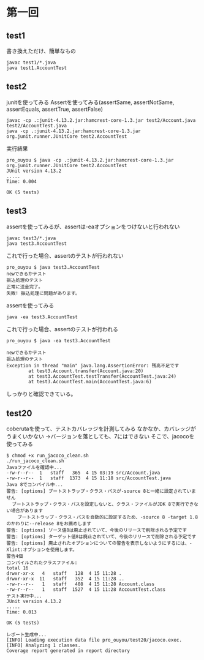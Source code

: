 # 第一回

## test1
書き換えただけ、簡単なもの
```
javac test1/*.java
java test1.AccountTest
```

## test2
junitを使ってみる
Assertを使ってみる(assertSame, assertNotSame, assertEquals, assertTrue, assertFalse)
```
javac -cp .:junit-4.13.2.jar:hamcrest-core-1.3.jar test2/Account.java test2/AccountTest.java  
java -cp .:junit-4.13.2.jar:hamcrest-core-1.3.jar org.junit.runner.JUnitCore test2.AccountTest
```

実行結果
```
pro_ouyou $ java -cp .:junit-4.13.2.jar:hamcrest-core-1.3.jar org.junit.runner.JUnitCore test2.AccountTest
JUnit version 4.13.2
.....
Time: 0.004

OK (5 tests)
```


## test3
assertを使ってみるが、assertは-eaオプションをつけないと行われない
```
javac test3/*.java
java test3.AccountTest
```
これで行った場合、assertのテストが行われない
```
pro_ouyou $ java test3.AccountTest
newできるかテスト
振込処理のテスト
正常に送金完了。
失敗! 振込処理に問題があります。
```
assertを使ってみる
```
java -ea test3.AccountTest
```
これで行った場合、assertのテストが行われる
```
pro_ouyou $ java -ea test3.AccountTest

newできるかテスト
振込処理のテスト
Exception in thread "main" java.lang.AssertionError: 残高不足です
        at test3.Account.transfer(Account.java:20)
        at test3.AccountTest.testTransfer(AccountTest.java:24)
        at test3.AccountTest.main(AccountTest.java:6)
```
しっかりと確認できている。

## test20
coberutaを使って、テストカバレッジを計測してみる
なかなか、カバレッジがうまくいかない
→バージョンを落としても、7にはできない
そこで、jacocoを使ってみる
```
$ chmod +x run_jacoco_clean.sh
./run_jacoco_clean.sh
Javaファイルを確認中...
-rw-r--r--  1   staff   365  4 15 03:19 src/Account.java
-rw-r--r--  1   staff  1373  4 15 11:18 src/AccountTest.java
Java 8でコンパイル中...
警告: [options] ブートストラップ・クラス・パスが-source 8と一緒に設定されていません
  ブートストラップ・クラス・パスを設定しないと、クラス・ファイルがJDK 8で実行できない場合があります
    ブートストラップ・クラス・パスを自動的に設定するため、-source 8 -target 1.8のかわりに--release 8をお薦めします
警告: [options] ソース値8は廃止されていて、今後のリリースで削除される予定です
警告: [options] ターゲット値8は廃止されていて、今後のリリースで削除される予定です
警告: [options] 廃止されたオプションについての警告を表示しないようにするには、-Xlint:オプションを使用します。
警告4個
コンパイルされたクラスファイル:
total 16
drwxr-xr-x   4   staff   128  4 15 11:28 .
drwxr-xr-x  11   staff   352  4 15 11:28 ..
-rw-r--r--   1   staff   408  4 15 11:28 Account.class
-rw-r--r--   1   staff  1527  4 15 11:28 AccountTest.class
テスト実行中...
JUnit version 4.13.2
.....
Time: 0.013

OK (5 tests)

レポート生成中...
[INFO] Loading execution data file pro_ouyou/test20/jacoco.exec.
[INFO] Analyzing 1 classes.
Coverage report generated in report directory
```